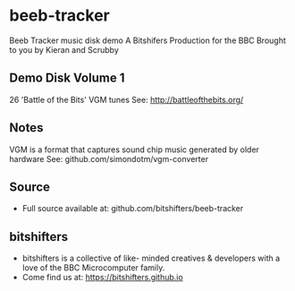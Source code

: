 # beeb-tracker
Beeb Tracker music disk demo
A Bitshifers Production for the BBC
Brought to you by Kieran and Scrubby

## Demo Disk Volume 1
26 'Battle of the Bits' VGM tunes
See: http://battleofthebits.org/

## Notes
VGM is a format that captures sound
chip music generated by older hardware
See: github.com/simondotm/vgm-converter

## Source
* Full source available at:
github.com/bitshifters/beeb-tracker

## bitshifters
* bitshifters is a collective of like-
minded creatives & developers with a
love of the BBC Microcomputer family.
* Come find us at:
https://bitshifters.github.io